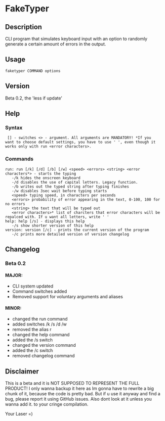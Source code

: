 # FakeTyper
## Description
CLI program that simulates keyboard input with an option to randomly generate a certain amount of errors in the output.
## Usage
`faketyper COMMAND options`
## Version
Beta 0.2, the 'less if update'
## Help
### Syntax
`
[] - switches
<> - argument. All arguments are MANDATORY! *If you want to choose default settings, you have to use ' ',
even though it works only with run <error characters>.`
### Commands
```
run: run [/k] [/d] [/b] [/w] <speed> <errors> <string> <error characters*> - starts the typing
   -/k hides the onscreen keyboard
   -/d disables the use of capital letters. Legacy function.
   -/b writes out the typed string after typing finishes
   -/w disables 3sec wait before typing starts
   <speed> typing speed, in characters per seconds
   <errors> probability of error appearing in the text, 0-100, 100 for no errors
   <string> the text that will be typed out
   <error characters>* list of charcters that error characters will be repalced with. If u want all letters, write ' '
help: help [/s] - displays this help
   -/s show shorter version of this help
version: version [/c] - prints the current version of the program
   -/c prints more detailed version of version changelog
```

## Changelog
### Beta 0.2
#### MAJOR:
- CLI system updated
- Command switches added
- Removed support for voluntary arguments and aliases
#### MINOR:
- changed the run command
- added switches /k /s /d /w
- removed the alias r
- changed the help command
- added the /s switch
- changed the version command
- added the /c switch
- removed changelog command
## Disclaimer
This is a beta and it is NOT SUPPOSED TO REPRESENT THE FULL PRODUCT! I only wanna backup it here as Im gonna have to rewrite a big chunk of it, because the code is pretty bad. But if u use it anyway and find a bug, please report it using GitHub issues. Also dont look at it unless you wanna add it. to your cringe compilation.

Your Laser =)
